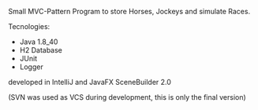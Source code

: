 Small MVC-Pattern Program to store Horses, Jockeys and simulate Races.

Tecnologies:
- Java 1.8_40
- H2 Database
- JUnit
- Logger

developed in IntelliJ and JavaFX SceneBuilder 2.0

(SVN was used as VCS during development, this is only the final version)